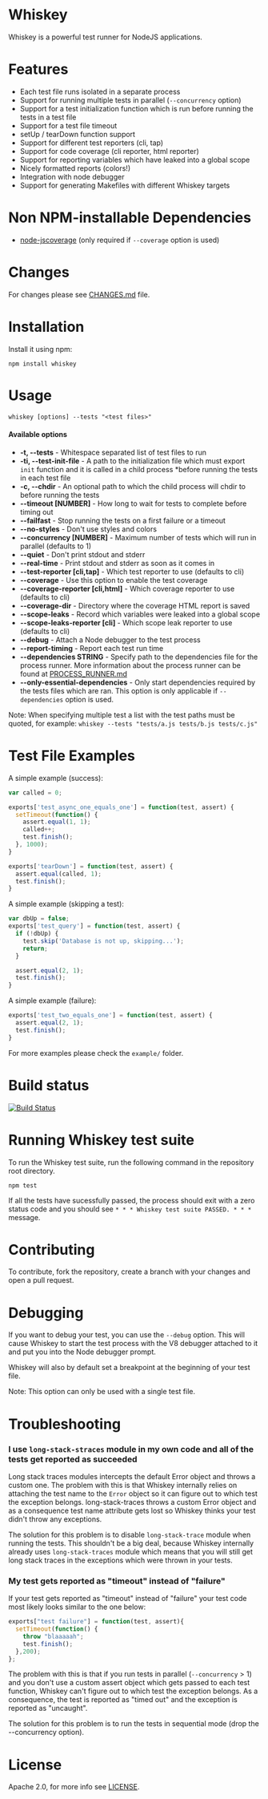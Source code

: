 Whiskey
=======

Whiskey is a powerful test runner for NodeJS applications.

Features
========

* Each test file runs isolated in a separate process
* Support for running multiple tests in parallel (`--concurrency` option)
* Support for a test initialization function which is run before running the tests in a test file
* Support for a test file timeout
* setUp / tearDown function support
* Support for different test reporters (cli, tap)
* Support for code coverage (cli reporter, html reporter)
* Support for reporting variables which have leaked into a global scope
* Nicely formatted reports (colors!)
* Integration with node debugger
* Support for generating Makefiles with different Whiskey targets

Non NPM-installable Dependencies
===============================

* [node-jscoverage](https://github.com/Kami/node-jscoverage) (only required if `--coverage` option is used)

Changes
=======

For changes please see [CHANGES.md](/cloudkick/whiskey/blob/master/CHANGES.md) file.

Installation
============

Install it using npm:

```
npm install whiskey
```

Usage
=====

    whiskey [options] --tests "<test files>"

#### Available options

 * **-t, --tests** - Whitespace separated list of test files to run
 * **-ti, --test-init-file** - A path to the initialization file which must export
 `init` function and it is called in a child process *before running the tests in
 each test file
 * **-c, --chdir** - An optional path to which the child process will chdir to before
 running the tests
 * **--timeout [NUMBER]** - How long to wait for tests to complete before timing
 out
 * **--failfast** - Stop running the tests on a first failure or a timeout
 * **--no-styles** - Don't use styles and colors
 * **--concurrency [NUMBER]** - Maximum number of tests which will run in parallel (defaults to 1)
 * **--quiet** - Don't print stdout and stderr
 * **--real-time** - Print stdout and stderr as soon as it comes in
 * **--test-reporter [cli,tap]** - Which test reporter to use (defaults to cli)
 * **--coverage** - Use this option to enable the test coverage
 * **--coverage-reporter [cli,html]** - Which coverage reporter to use (defaults to cli)
 * **--coverage-dir** - Directory where the coverage HTML report is saved
 * **--scope-leaks** - Record which variables were leaked into a global scope
 * **--scope-leaks-reporter [cli]** - Which scope leak reporter to use (defaults
   to cli)
 * **--debug** - Attach a Node debugger to the test process
 * **--report-timing** - Report each test run time
 * **--dependencies STRING** - Specify path to the dependencies file for the
   process runner. More information about the process runner can be found at
   [PROCESS_RUNNER.md](/cloudkick/whiskey/blob/master/PROCESS_RUNNER.md)
 * **--only-essential-dependencies** - Only start dependencies required by the tests
   files which are ran. This option is only applicable if `--dependencies` option
   is used.

Note: When specifying multiple test a list with the test paths must be quoted,
for example: `whiskey --tests "tests/a.js tests/b.js tests/c.js"`

Test File Examples
==================

A simple example (success):

``` javascript
var called = 0;

exports['test_async_one_equals_one'] = function(test, assert) {
  setTimeout(function() {
    assert.equal(1, 1);
    called++;
    test.finish();
  }, 1000);
}

exports['tearDown'] = function(test, assert) {
  assert.equal(called, 1);
  test.finish();
}
```

A simple example (skipping a test):

``` javascript
var dbUp = false;
exports['test_query'] = function(test, assert) {
  if (!dbUp) {
    test.skip('Database is not up, skipping...');
    return;
  }

  assert.equal(2, 1);
  test.finish();
}
```


A simple example (failure):

``` javascript
exports['test_two_equals_one'] = function(test, assert) {
  assert.equal(2, 1);
  test.finish();
}
```

For more examples please check the `example/` folder.

# Build status

[![Build Status](https://secure.travis-ci.org/cloudkick/whiskey.png)](http://travis-ci.org/cloudkick/whiskey)

Running Whiskey test suite
==========================

To run the Whiskey test suite, run the following command in the repository root
directory.

`npm test`

If all the tests have sucessfully passed, the process should exit with a zero
status code and you should see `* * * Whiskey test suite PASSED. * * *`
message.

Contributing
============

To contribute, fork the repository, create a branch with your changes and open a
pull request.

Debugging
=========

If you want to debug your test, you can use the `--debug` option. This will
cause Whiskey to start the test process with the V8 debugger attached to it
and put you into the Node debugger prompt.

Whiskey will also by default set a breakpoint at the beginning of your test
file.

Note: This option can only be used with a single test file.

Troubleshooting
===============

### I use `long-stack-straces` module in my own code and all of the tests get reported as succeeded

Long stack traces modules intercepts the default Error object and throws a custom
one. The problem with this is that Whiskey internally relies on attaching the
test name to the `Error` object so it can figure out to which test the exception
belongs. long-stack-traces throws a custom Error object and as a consequence test
name attribute gets lost so Whiskey thinks your test didn't throw any exceptions.

The solution for this problem is to disable `long-stack-trace` module when running
the tests. This shouldn't be a big deal, because Whiskey internally already uses
`long-stack-traces` module which means that you will still get long stack traces
in the exceptions which were thrown in your tests.

### My test gets reported as "timeout" instead of "failure"

If your test gets reported as "timeout" instead of "failure" your test code most
likely looks similar to the one below:

```javascript
exports["test failure"] = function(test, assert){
  setTimeout(function() {
    throw "blaaaaah";
    test.finish();
  },200);
};
```

The problem with this is that if you run tests in parallel (`--concurrency` > 1)
and you don't use a custom assert object which gets passed to each test function,
Whiskey can't figure out to which test the exception belongs. As a consequence,
the test is reported as "timed out" and the exception is reported as "uncaught".

The solution for this problem is to run the tests in sequential mode (drop the
--concurrency option).

License
=======

Apache 2.0, for more info see [LICENSE](/cloudkick/whiskey/blob/master/LICENSE).
